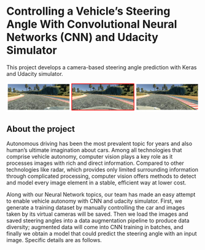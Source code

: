 # Controlling a Vehicle’s Steering Angle With Convolutional Neural Networks (CNN) and Udacity Simulator

This project develops a camera-based steering angle prediction with Keras and Udacity simulator.

![](https://github.com/xiamze/steering_angle_prediction/blob/main/Image/1.png)

## About the project

Autonomous driving has been the most prevalent topic for years and also human’s ultimate imagination about cars. Among all technologies that comprise vehicle autonomy, computer vision plays a key role as it processes images with rich and direct information. Compared to other technologies like radar, which provides only limited surrounding information through complicated processing, computer vision offers methods to detect and model every image element in a stable, efficient way at lower cost. 

Along with our Neural Network topics, our team has made an easy attempt to enable vehicle autonomy with CNN and udacity simulator. First, we generate a training dataset by manually controlling the car and images taken by its virtual cameras will be saved. Then we load the images and saved steering angles into a data augmentation pipeline to produce data diversity; augmented data will come into CNN training in batches, and finally we obtain a model that could predict the steering angle with an input image. Specific details are as follows.
